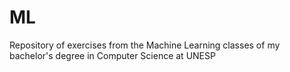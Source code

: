 # ML
Repository of exercises from the Machine Learning classes of my bachelor's degree in Computer Science at UNESP
